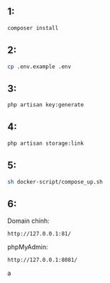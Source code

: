 ## 1:

```sh
composer install
```

## 2:

```sh
cp .env.example .env
```

## 3:

```sh
php artisan key:generate
```

## 4:

```sh
php artisan storage:link
```

## 5:

```sh
sh docker-script/compose_up.sh
```

## 6:

Domain chính:
```
http://127.0.0.1:81/
```

phpMyAdmin:
```
http://127.0.0.1:8081/
```

a
